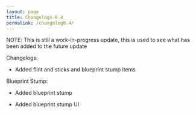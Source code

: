 ```yaml
---
layout: page
title: Changelogs-0.4
permalink: /changelog0.4/
---
```


NOTE: This is still a work-in-progress update, this is used to see what has been added to the future update

Changelogs:

- Added flint and sticks and blueprint stump items

Blueprint Stump:

- Added blueprint stump

- Added blueprint stump UI



